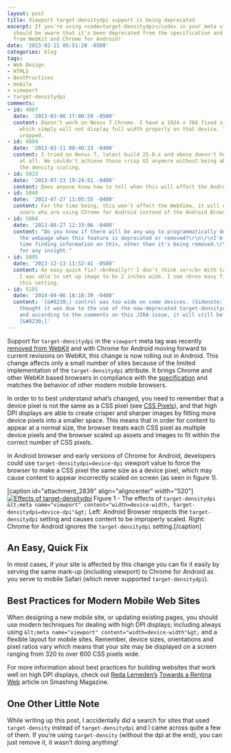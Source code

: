 ```yaml
---
layout: post
title: Viewport target-densitydpi support is being deprecated
excerpt: If you're using <code>target-densitydpi</code> in your meta viewport, you
  should be aware that it's been deprecated from the specification and is being removed
  from WebKit and Chrome for Android!
date: '2013-02-21 05:51:20 -0500'
categories: blog
tags:
- Web Design
- HTML5
- BestPractices
- mobile
- viewport
- target-densitydpi
comments:
- id: 4887
  date: '2013-03-06 17:00:59 -0500'
  content: Doesn’t work on Nexus 7 Chrome. I have a 1024 x 768 fixed size HTML5 page,
    which simply will not display full width properly on that device. The edges are
    cropped.
- id: 4889
  date: '2013-03-11 00:40:23 -0400'
  content: I tried on Nexus 7, latest build 25.0.x and above doesn't honor target-densitydpi
    at all. We couldn't achieve those crisp UI anymore without being able to control
    the density scaling.
- id: 5033
  date: '2013-07-23 19:24:51 -0400'
  content: Does anyone know how to tell when this will effect the Android WebView?
- id: 5040
  date: '2013-07-27 11:05:55 -0400'
  content: For the time being, this won't affect the WebView, it will only affect
    users who are using Chrome for Android instead of the Android Browser.
- id: 5060
  date: '2013-08-27 12:33:06 -0400'
  content: "Do you know if there will be any way to programmatically detect from within
    the webpage when this feature is deprecated or removed?\r\n\r\nI'm having a hard
    time finding information on this, other than it's being removed.\r\n\r\nThanks
    for any insight."
- id: 5095
  date: '2013-12-13 11:52:41 -0500'
  content: An easy quick fix? <b>Really?! I don't think so!</b> With target-densitydpi
    I was able to set up image to be 2 inches wide. I see <b>no easy fix</b> without
    this setting.
- id: 5101
  date: '2014-04-06 18:18:39 -0400'
  content: '[&#8230;] control was too wide on some devices. (Sidenote: I initially
    thought it was due to the use of the now-deprecated target-densitydpi but it wasn&#8217;t
    and according to the comments on this JIRA issue, it will still be needed for
    [&#8230;]'
---
```

Support for `target-densitydpi` in the `viewport` meta tag was recently [removed from WebKit](http://trac.webkit.org/changeset/119527) and with Chrome for Android moving forward to current revisions on WebKit, this change is now rolling out in Android. This change affects only a small number of sites because of the limited implementation of the `target-densitydpi` attribute. It brings Chrome and other WebKit based browsers in compliance with the [specification](http://dev.w3.org/csswg/css-device-adapt/#viewport-meta) and matches the behavior of other modern mobile browsers.

In order to to best understand what’s changed, you need to remember that a device pixel is not the same as a CSS pixel (see [CSS Pixels](http://coding.smashingmagazine.com/2012/08/20/towards-retina-web/)), and that high DPI displays are able to create crisper and sharper images by fitting more device pixels into a smaller space. This means that in order for content to appear at a normal size, the browser treats each CSS pixel as multiple device pixels and the browser scaled up assets and images to fit within the correct number of CSS pixels.

In Android browser and early versions of Chrome for Android, developers could use `target-densitydpi=device-dpi` viewport value to force the browser to make a CSS pixel the same size as a device pixel, which may cause content to appear incorrectly scaled on screen (as seen in figure 1).

[caption id="attachment_2839" align="aligncenter" width="520"][![Effects of target-densitydpi](/assets/targetdensitydpi.png)](/assets/targetdensitydpi.png) Figure 1 - The effects of `target-densitydpi`
`&lt;meta name="viewport" content="width=device-width, target-densitydpi=device-dpi"&gt;`
Left: Android Browser respects the `target-densitydpi` setting and causes content to be improperly scaled.
Right: Chrome for Android ignores the `target-densitydpi` setting.[/caption]

## An Easy, Quick Fix

In most cases, if your site is affected by this change you can fix it easily by serving the same mark-up (including viewport) to Chrome for Android as you serve to mobile Safari (which never supported `target-densitydpi`).

## Best Practices for Modern Mobile Web Sites

When designing a new mobile site, or updating existing pages, you should use modern techniques for dealing with high DPI displays; including always using `&lt;meta name="viewport" content="width=device-width"&gt;` and a flexible layout for mobile sites. Remember, device sizes, orientations and pixel ratios vary which means that your site may be displayed on a screen ranging from 320 to over 600 CSS pixels wide.

For more information about best practices for building websites that work well on high DPI displays, check out [Reda Lemeden’s](https://twitter.com/kaishin) [Towards a Rentina Web](http://coding.smashingmagazine.com/2012/08/20/towards-retina-web/) article on Smashing Magazine.

## One Other Little Note

While writing up this post, I accidentally did a search for sites that used `target-density` instead of `target-densitydpi` and I came across quite a few of them.  If you’re using `target-density` (without the dpi at the end), you can just remove it, it wasn’t doing anything!